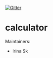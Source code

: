[![Gitter](https://badges.gitter.im/UNICORN-032-2019/community.svg)](https://gitter.im/UNICORN-032-2019/community?utm_source=badge&utm_medium=badge&utm_campaign=pr-badge)

# calculator
Maintainers:
   * Irina Sk
